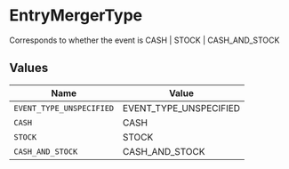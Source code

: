# EntryMergerType

Corresponds to whether the event is CASH | STOCK | CASH_AND_STOCK


## Values

| Name                     | Value                    |
| ------------------------ | ------------------------ |
| `EVENT_TYPE_UNSPECIFIED` | EVENT_TYPE_UNSPECIFIED   |
| `CASH`                   | CASH                     |
| `STOCK`                  | STOCK                    |
| `CASH_AND_STOCK`         | CASH_AND_STOCK           |